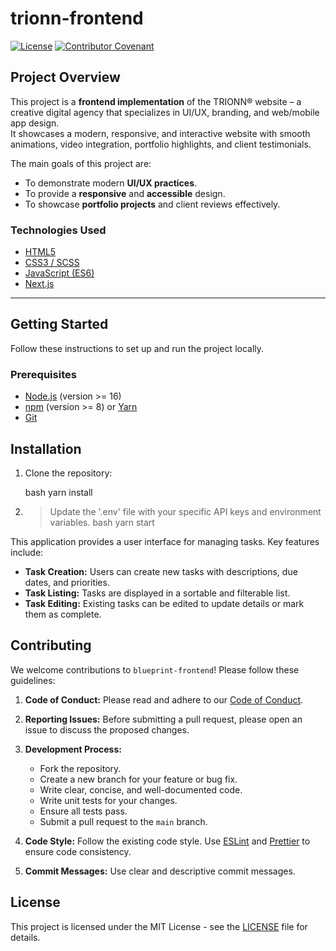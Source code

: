 # trionn-frontend

[![License](https://img.shields.io/badge/License-MIT-blue.svg)](https://opensource.org/licenses/MIT)
[![Contributor Covenant](https://img.shields.io/badge/Contributor%20Covenant-2.1-4baaaa.svg)](code_of_conduct.md)

## Project Overview

This project is a **frontend implementation** of the TRIONN® website – a creative digital agency that specializes in UI/UX, branding, and web/mobile app design.  
It showcases a modern, responsive, and interactive website with smooth animations, video integration, portfolio highlights, and client testimonials.  

The main goals of this project are:  
- To demonstrate modern **UI/UX practices**.  
- To provide a **responsive** and **accessible** design.  
- To showcase **portfolio projects** and client reviews effectively.  

### Technologies Used
- [HTML5](https://developer.mozilla.org/en-US/docs/Web/Guide/HTML/HTML5)  
- [CSS3 / SCSS](https://developer.mozilla.org/en-US/docs/Web/CSS)  
- [JavaScript (ES6)](https://developer.mozilla.org/en-US/docs/Web/JavaScript)  
- [Next.js](https://nextjs.org/)  

---

## Getting Started

Follow these instructions to set up and run the project locally.

### Prerequisites

- [Node.js](https://nodejs.org/) (version >= 16)  
- [npm](https://www.npmjs.com/) (version >= 8) or [Yarn](https://yarnpkg.com/)  
- [Git](https://git-scm.com/)  

## Installation

1.  Clone the repository:

    bash
    yarn install
    
2.  > Update the '.env' file with your specific API keys and environment variables.
    > bash
    > yarn start

This application provides a user interface for managing tasks. Key features include:

-   **Task Creation:** Users can create new tasks with descriptions, due dates, and priorities.
-   **Task Listing:** Tasks are displayed in a sortable and filterable list.
-   **Task Editing:** Existing tasks can be edited to update details or mark them as complete.

## Contributing

We welcome contributions to `blueprint-frontend`! Please follow these guidelines:

1.  **Code of Conduct:** Please read and adhere to our [Code of Conduct](code_of_conduct.md).

2.  **Reporting Issues:** Before submitting a pull request, please open an issue to discuss the proposed changes.

3.  **Development Process:**

    -   Fork the repository.
    -   Create a new branch for your feature or bug fix.
    -   Write clear, concise, and well-documented code.
    -   Write unit tests for your changes.
    -   Ensure all tests pass.
    -   Submit a pull request to the `main` branch.

4.  **Code Style:** Follow the existing code style. Use [ESLint](https://eslint.org/) and [Prettier](https://prettier.io/) to ensure code consistency.

5.  **Commit Messages:** Use clear and descriptive commit messages.

## License

This project is licensed under the MIT License - see the [LICENSE](LICENSE) file for details.


